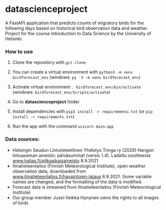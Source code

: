 # datascienceproject
A FastAPI application that predicts counts of migratory birds for the following days based on historical bird observation data and weather. Project for the course Introduction to Data Science by the University of Helsinki.

### How to use

1) Clone the repository with `git clone`

2) You can create a virtual environment with `python3 -m venv birdforecast_env` (windows: `py -3 -m venv birdforecast_env`)

3) Activate virtual environment `. birdforecast_env/bin/activate` (windows: `birdforecast_env/Scripts/activate`)

4) Go to **datascienceproject** folder

5) Install dependencies with `pip3 install -r requirements.txt` (or `pip install -r requirements.txt`)

6) Run the app with the command `uvicorn main:app`

### Data sources:

- Helsingin Seudun Lintutieteellinen Yhdistys Tringa ry (2020) Hangon lintuaseman aineisto: päiväsummat (versio 1.4). Ladattu osoitteesta www.halias.fi/pitkaaikaisaineisto 8.9.2021
- Ilmatieteenlaitos (Finnish Meteorological Institute), open weather observation data, downloaded from www.ilmatieteenlaitos.fi/havaintojen-lataus 8.9.2021. Some variable names are changed, and the formatting of the data is modified.
- Forecast data is streamed from Ilmatieteenlaitos (Finnish Meteorological Institute)
- Our group member Jussi-Veikka Hynynen owns the rights to all images of birds